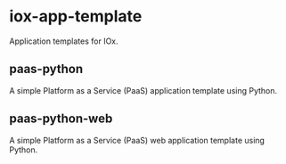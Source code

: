 # iox-app-template
Application templates for IOx.

## paas-python
A simple Platform as a Service (PaaS) application template using Python.

## paas-python-web
A simple Platform as a Service (PaaS) web application template using Python.
